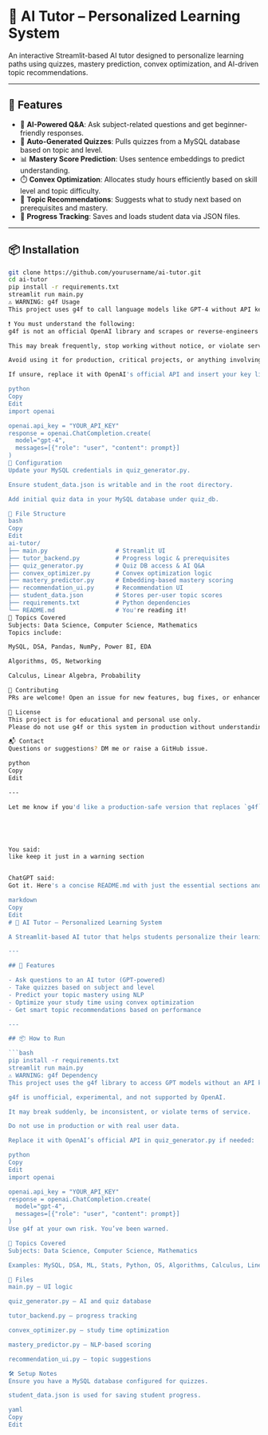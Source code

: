 # 🤖 AI Tutor – Personalized Learning System

An interactive Streamlit-based AI tutor designed to personalize learning paths using quizzes, mastery prediction, convex optimization, and AI-driven topic recommendations.

---

## 🚀 Features

- 🧠 **AI-Powered Q&A**: Ask subject-related questions and get beginner-friendly responses.
- 📝 **Auto-Generated Quizzes**: Pulls quizzes from a MySQL database based on topic and level.
- 📊 **Mastery Score Prediction**: Uses sentence embeddings to predict understanding.
- ⏱️ **Convex Optimization**: Allocates study hours efficiently based on skill level and topic difficulty.
- 🎯 **Topic Recommendations**: Suggests what to study next based on prerequisites and mastery.
- 💾 **Progress Tracking**: Saves and loads student data via JSON files.

---

## 📦 Installation

```bash
git clone https://github.com/yourusername/ai-tutor.git
cd ai-tutor
pip install -r requirements.txt
streamlit run main.py
⚠️ WARNING: g4f Usage
This project uses g4f to call language models like GPT-4 without API keys.

❗ You must understand the following:
g4f is not an official OpenAI library and scrapes or reverse-engineers public endpoints.

This may break frequently, stop working without notice, or violate service terms.

Avoid using it for production, critical projects, or anything involving sensitive user data.

If unsure, replace it with OpenAI's official API and insert your key like so:

python
Copy
Edit
import openai

openai.api_key = "YOUR_API_KEY"
response = openai.ChatCompletion.create(
  model="gpt-4",
  messages=[{"role": "user", "content": prompt}]
)
🔧 Configuration
Update your MySQL credentials in quiz_generator.py.

Ensure student_data.json is writable and in the root directory.

Add initial quiz data in your MySQL database under quiz_db.

📁 File Structure
bash
Copy
Edit
ai-tutor/
├── main.py                   # Streamlit UI
├── tutor_backend.py          # Progress logic & prerequisites
├── quiz_generator.py         # Quiz DB access & AI Q&A
├── convex_optimizer.py       # Convex optimization logic
├── mastery_predictor.py      # Embedding-based mastery scoring
├── recommendation_ui.py      # Recommendation UI
├── student_data.json         # Stores per-user topic scores
├── requirements.txt          # Python dependencies
└── README.md                 # You're reading it!
🧠 Topics Covered
Subjects: Data Science, Computer Science, Mathematics
Topics include:

MySQL, DSA, Pandas, NumPy, Power BI, EDA

Algorithms, OS, Networking

Calculus, Linear Algebra, Probability

🤝 Contributing
PRs are welcome! Open an issue for new features, bug fixes, or enhancements.

📜 License
This project is for educational and personal use only.
Please do not use g4f or this system in production without understanding its legal and ethical implications.

📬 Contact
Questions or suggestions? DM me or raise a GitHub issue.

python
Copy
Edit

---

Let me know if you'd like a production-safe version that replaces `g4f` with OpenAI's official API calls.





You said:
like keep it just in a warning section


ChatGPT said:
Got it. Here's a concise README.md with just the essential sections and a focused ⚠️ WARNING section for g4f—keeping it simple, clean, and practical for GitHub:

markdown
Copy
Edit
# 🤖 AI Tutor – Personalized Learning System

A Streamlit-based AI tutor that helps students personalize their learning with AI-powered quizzes, mastery prediction, convex optimization, and topic recommendations.

---

## 🚀 Features

- Ask questions to an AI tutor (GPT-powered)
- Take quizzes based on subject and level
- Predict your topic mastery using NLP
- Optimize your study time using convex optimization
- Get smart topic recommendations based on performance

---

## 📦 How to Run

```bash
pip install -r requirements.txt
streamlit run main.py
⚠️ WARNING: g4f Dependency
This project uses the g4f library to access GPT models without an API key. Please read this carefully:

g4f is unofficial, experimental, and not supported by OpenAI.

It may break suddenly, be inconsistent, or violate terms of service.

Do not use in production or with real user data.

Replace it with OpenAI’s official API in quiz_generator.py if needed:

python
Copy
Edit
import openai

openai.api_key = "YOUR_API_KEY"
response = openai.ChatCompletion.create(
  model="gpt-4",
  messages=[{"role": "user", "content": prompt}]
)
Use g4f at your own risk. You’ve been warned.

🧠 Topics Covered
Subjects: Data Science, Computer Science, Mathematics

Examples: MySQL, DSA, ML, Stats, Python, OS, Algorithms, Calculus, Linear Algebra

📁 Files
main.py – UI logic

quiz_generator.py – AI and quiz database

tutor_backend.py – progress tracking

convex_optimizer.py – study time optimization

mastery_predictor.py – NLP-based scoring

recommendation_ui.py – topic suggestions

🛠️ Setup Notes
Ensure you have a MySQL database configured for quizzes.

student_data.json is used for saving student progress.

yaml
Copy
Edit
